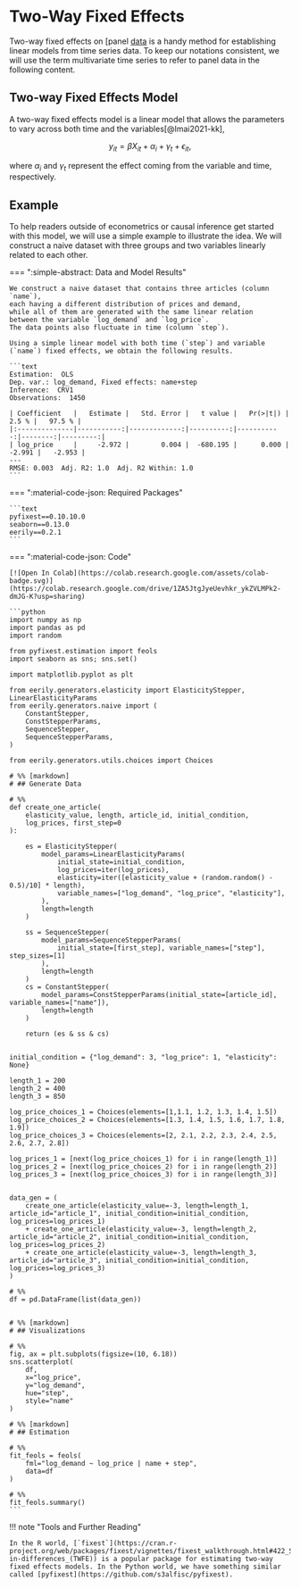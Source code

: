 # Two-Way Fixed Effects

Two-way fixed effects on [panel [data](../timeseries-data.analysis.md) is a handy method for establishing linear models from time series data. To keep our notations consistent, we will use the term multivariate time series to refer to panel data in the following content.

## Two-way Fixed Effects Model

A two-way fixed effects model is a linear model that allows the parameters to vary across both time and the variables[@Imai2021-kk],

$$
y_{it} = \beta X_{it} + \alpha_i + \gamma_t + \epsilon_{it},
$$

where $\alpha_i$ and $\gamma_t$ represent the effect coming from the variable and time, respectively.

## Example

To help readers outside of econometrics or causal inference get started with this model, we will use a simple example to illustrate the idea. We will construct a naive dataset with three groups and two variables linearly related to each other.

=== ":simple-abstract: Data and Model Results"

    We construct a naive dataset that contains three articles (column `name`),
    each having a different distribution of prices and demand,
    while all of them are generated with the same linear relation
    between the variable `log_demand` and `log_price`.
    The data points also fluctuate in time (column `step`).

    Using a simple linear model with both time (`step`) and variable (`name`) fixed effects, we obtain the following results.

    ```text
    Estimation:  OLS
    Dep. var.: log_demand, Fixed effects: name+step
    Inference:  CRV1
    Observations:  1450

    | Coefficient   |   Estimate |   Std. Error |   t value |   Pr(>|t|) |   2.5 % |   97.5 % |
    |:--------------|-----------:|-------------:|----------:|-----------:|--------:|---------:|
    | log_price     |     -2.972 |        0.004 |  -680.195 |      0.000 |  -2.991 |   -2.953 |
    ---
    RMSE: 0.003  Adj. R2: 1.0  Adj. R2 Within: 1.0
    ```

=== ":material-code-json: Required Packages"

    ```text
    pyfixest==0.10.10.0
    seaborn==0.13.0
    eerily==0.2.1
    ```

=== ":material-code-json: Code"

    [![Open In Colab](https://colab.research.google.com/assets/colab-badge.svg)](https://colab.research.google.com/drive/1ZA5JtgJyeUevhkr_ykZVLMPk2-dmJG-K?usp=sharing)

    ```python
    import numpy as np
    import pandas as pd
    import random

    from pyfixest.estimation import feols
    import seaborn as sns; sns.set()

    import matplotlib.pyplot as plt

    from eerily.generators.elasticity import ElasticityStepper, LinearElasticityParams
    from eerily.generators.naive import (
        ConstantStepper,
        ConstStepperParams,
        SequenceStepper,
        SequenceStepperParams,
    )

    from eerily.generators.utils.choices import Choices

    # %% [markdown]
    # ## Generate Data

    # %%
    def create_one_article(
        elasticity_value, length, article_id, initial_condition,
        log_prices, first_step=0
    ):

        es = ElasticityStepper(
            model_params=LinearElasticityParams(
                initial_state=initial_condition,
                log_prices=iter(log_prices),
                elasticity=iter([elasticity_value + (random.random() - 0.5)/10] * length),
                variable_names=["log_demand", "log_price", "elasticity"],
            ),
            length=length
        )

        ss = SequenceStepper(
            model_params=SequenceStepperParams(
                initial_state=[first_step], variable_names=["step"], step_sizes=[1]
            ),
            length=length
        )
        cs = ConstantStepper(
            model_params=ConstStepperParams(initial_state=[article_id], variable_names=["name"]),
            length=length
        )

        return (es & ss & cs)


    initial_condition = {"log_demand": 3, "log_price": 1, "elasticity": None}

    length_1 = 200
    length_2 = 400
    length_3 = 850

    log_price_choices_1 = Choices(elements=[1,1.1, 1.2, 1.3, 1.4, 1.5])
    log_price_choices_2 = Choices(elements=[1.3, 1.4, 1.5, 1.6, 1.7, 1.8, 1.9])
    log_price_choices_3 = Choices(elements=[2, 2.1, 2.2, 2.3, 2.4, 2.5, 2.6, 2.7, 2.8])

    log_prices_1 = [next(log_price_choices_1) for i in range(length_1)]
    log_prices_2 = [next(log_price_choices_2) for i in range(length_2)]
    log_prices_3 = [next(log_price_choices_3) for i in range(length_3)]


    data_gen = (
        create_one_article(elasticity_value=-3, length=length_1, article_id="article_1", initial_condition=initial_condition, log_prices=log_prices_1)
        + create_one_article(elasticity_value=-3, length=length_2, article_id="article_2", initial_condition=initial_condition, log_prices=log_prices_2)
        + create_one_article(elasticity_value=-3, length=length_3, article_id="article_3", initial_condition=initial_condition, log_prices=log_prices_3)
    )

    # %%
    df = pd.DataFrame(list(data_gen))


    # %% [markdown]
    # ## Visualizations

    # %%
    fig, ax = plt.subplots(figsize=(10, 6.18))
    sns.scatterplot(
        df,
        x="log_price",
        y="log_demand",
        hue="step",
        style="name"
    )

    # %% [markdown]
    # ## Estimation

    # %%
    fit_feols = feols(
        fml="log_demand ~ log_price | name + step",
        data=df
    )

    # %%
    fit_feols.summary()
    ```

!!! note "Tools and Further Reading"

    In the R world, [`fixest`](https://cran.r-project.org/web/packages/fixest/vignettes/fixest_walkthrough.html#422_Simple_difference-in-differences_(TWFE)) is a popular package for estimating two-way fixed effects models. In the Python world, we have something similar called [pyfixest](https://github.com/s3alfisc/pyfixest).
